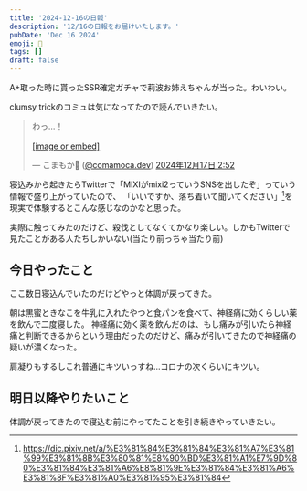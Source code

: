 ```yaml
---
title: '2024-12-16の日報'
description: '12/16の日報をお届けいたします。'
pubDate: 'Dec 16 2024'
emoji: 🦊
tags: []
draft: false
---
```


A+取った時に貰ったSSR確定ガチャで莉波お姉えちゃんが当った。わいわい。

clumsy trickのコミュは気になってたので読んでいきたい。

<blockquote class="bluesky-embed" data-bluesky-uri="at://did:plc:6wkaj4y3kaertrvyfguzkd2w/app.bsky.feed.post/3ldgvgw7das2x" data-bluesky-cid="bafyreics6iesuz4e35dl65pbofge6rvau54siauv7ybehqg6gwroriydaq"><p lang="ja">わっ…！<br><br><a href="https://bsky.app/profile/did:plc:6wkaj4y3kaertrvyfguzkd2w/post/3ldgvgw7das2x?ref_src=embed">[image or embed]</a></p>&mdash; こまもか🦊 (<a href="https://bsky.app/profile/did:plc:6wkaj4y3kaertrvyfguzkd2w?ref_src=embed">@comamoca.dev</a>) <a href="https://bsky.app/profile/did:plc:6wkaj4y3kaertrvyfguzkd2w/post/3ldgvgw7das2x?ref_src=embed">2024年12月17日 2:52</a></blockquote><script async src="https://embed.bsky.app/static/embed.js" charset="utf-8"></script>

寝込みから起きたらTwitterで「MIXIがmixi2っていうSNSを出したぞ」っていう情報で盛り上がっていたので、
「いいですか、落ち着いて聞いてください」[^1]を現実で体験するとこんな感じなのかなと思った。

実際に触ってみたのだけど、殺伐としてなくてかなり楽しい。しかもTwitterで見たことがある人たちしかいない(当たり前っちゃ当たり前)

## 今日やったこと

ここ数日寝込んでいたのだけどやっと体調が戻ってきた。

朝は黒蜜ときなこを牛乳に入れたやつと食パンを食べて、神経痛に効くらしい薬を飲んで二度寝した。
神経痛に効く薬を飲んだのは、もし痛みが引いたら神経痛と判断できるからという理由だったのだけど、痛みが引いてきたので神経痛の疑いが濃くなった。

肩凝りもするしこれ普通にキツいっすね...コロナの次くらいにキツい。

## 明日以降やりたいこと

体調が戻ってきたので寝込む前にやってたことを引き続きやっていきたい。

[^1]: https://dic.pixiv.net/a/%E3%81%84%E3%81%84%E3%81%A7%E3%81%99%E3%81%8B%E3%80%81%E8%90%BD%E3%81%A1%E7%9D%80%E3%81%84%E3%81%A6%E8%81%9E%E3%81%84%E3%81%A6%E3%81%8F%E3%81%A0%E3%81%95%E3%81%84
